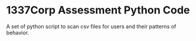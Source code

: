 # 1337Corp Assessment Python Code
A set of python script to scan csv files for users and their patterns of behavior.

